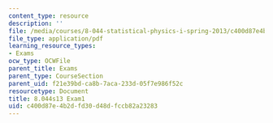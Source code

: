 ```yaml
---
content_type: resource
description: ''
file: /media/courses/8-044-statistical-physics-i-spring-2013/c400d87e4b2dfd30d48dfccb82a23283_MIT8_044S14_exam1_04.pdf
file_type: application/pdf
learning_resource_types:
- Exams
ocw_type: OCWFile
parent_title: Exams
parent_type: CourseSection
parent_uid: f21e39bd-ca8b-7aca-233d-05f7e986f52c
resourcetype: Document
title: 8.044s13 Exam1
uid: c400d87e-4b2d-fd30-d48d-fccb82a23283
---
```


